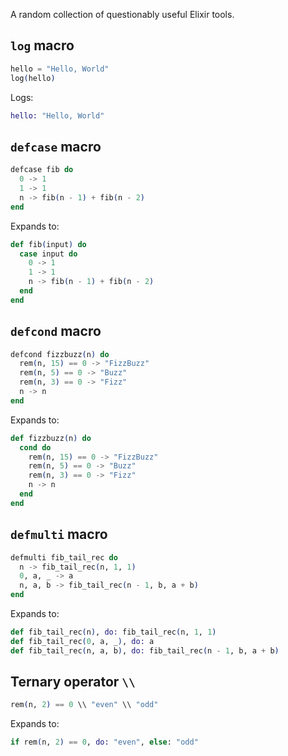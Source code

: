 A random collection of questionably useful Elixir tools.

## `log` macro

```elixir
hello = "Hello, World"
log(hello)
```

Logs:

```elixir
hello: "Hello, World"
```

## `defcase` macro

```elixir
defcase fib do
  0 -> 1
  1 -> 1
  n -> fib(n - 1) + fib(n - 2)
end
```

Expands to:

```elixir
def fib(input) do
  case input do
    0 -> 1
    1 -> 1
    n -> fib(n - 1) + fib(n - 2)
  end
end
```

## `defcond` macro

```elixir
defcond fizzbuzz(n) do
  rem(n, 15) == 0 -> "FizzBuzz"
  rem(n, 5) == 0 -> "Buzz"
  rem(n, 3) == 0 -> "Fizz"
  n -> n
end
```

Expands to:

```elixir
def fizzbuzz(n) do
  cond do
    rem(n, 15) == 0 -> "FizzBuzz"
    rem(n, 5) == 0 -> "Buzz"
    rem(n, 3) == 0 -> "Fizz"
    n -> n
  end
end
```

## `defmulti` macro

```elixir
defmulti fib_tail_rec do
  n -> fib_tail_rec(n, 1, 1)
  0, a, _ -> a
  n, a, b -> fib_tail_rec(n - 1, b, a + b)
end
```

Expands to:

```elixir
def fib_tail_rec(n), do: fib_tail_rec(n, 1, 1)
def fib_tail_rec(0, a, _), do: a
def fib_tail_rec(n, a, b), do: fib_tail_rec(n - 1, b, a + b)
```

## Ternary operator `\\`

```elixir
rem(n, 2) == 0 \\ "even" \\ "odd"
```

Expands to:

```elixir
if rem(n, 2) == 0, do: "even", else: "odd"
```
